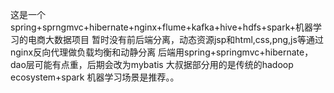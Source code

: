这是一个spring+sprngmvc+hibernate+nginx+flume+kafka+hive+hdfs+spark+机器学习的电商大数据项目
暂时没有前后端分离，动态资源jsp和html,css,png,js等通过nginx反向代理做负载均衡和动静分离
后端用spring+springmvc+hibernate，dao层可能有点重，后期会改为mybatis
大叔据部分用的是传统的hadoop ecosystem+spark
机器学习场景是推荐。。

